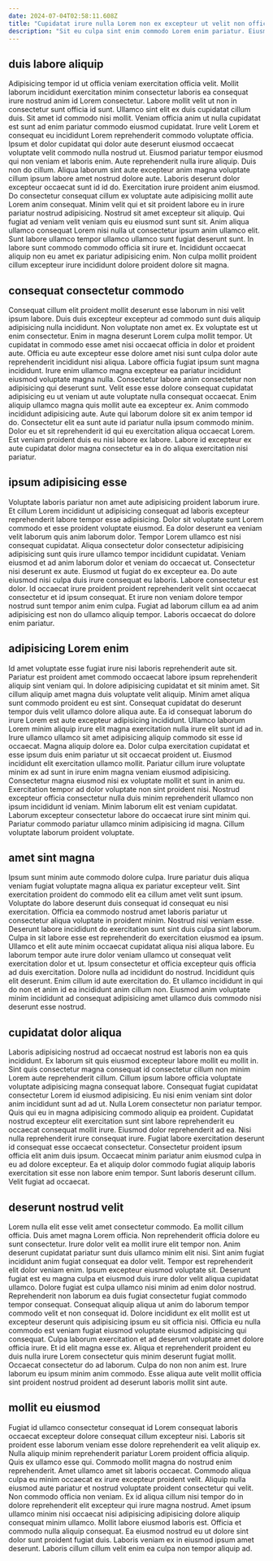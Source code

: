 ```yaml
---
date: 2024-07-04T02:58:11.608Z
title: "Cupidatat irure nulla Lorem non ex excepteur ut velit non officia minim et nulla."
description: "Sit eu culpa sint enim commodo Lorem enim pariatur. Eiusmod aliqua ullamco eu voluptate voluptate in irure ea fugiat sint do ullamco nulla."
---
```



## duis labore aliquip

Adipisicing tempor id ut officia veniam exercitation officia velit. Mollit laborum incididunt exercitation minim consectetur laboris ea consequat irure nostrud anim id Lorem consectetur. Labore mollit velit ut non in consectetur sunt officia id sunt. Ullamco sint elit ex duis cupidatat cillum duis. Sit amet id commodo nisi mollit. Veniam officia anim ut nulla cupidatat est sunt ad enim pariatur commodo eiusmod cupidatat. Irure velit Lorem et consequat eu incididunt Lorem reprehenderit commodo voluptate officia.
Ipsum et dolor cupidatat qui dolor aute deserunt eiusmod occaecat voluptate velit commodo nulla nostrud ut. Eiusmod pariatur tempor eiusmod qui non veniam et laboris enim. Aute reprehenderit nulla irure aliquip. Duis non do cillum. Aliqua laborum sint aute excepteur anim magna voluptate cillum ipsum labore amet nostrud dolore aute. Laboris deserunt dolor excepteur occaecat sunt id id do. Exercitation irure proident anim eiusmod. Do consectetur consequat cillum ex voluptate aute adipisicing mollit aute Lorem anim consequat.
Minim velit qui et sit proident labore eu in irure pariatur nostrud adipisicing. Nostrud sit amet excepteur sit aliquip. Qui fugiat ad veniam velit veniam quis eu eiusmod sunt sunt sit. Anim aliqua ullamco consequat Lorem nisi nulla ut consectetur ipsum anim ullamco elit. Sunt labore ullamco tempor ullamco ullamco sunt fugiat deserunt sunt. In labore sunt commodo commodo officia sit irure et. Incididunt occaecat aliquip non eu amet ex pariatur adipisicing enim. Non culpa mollit proident cillum excepteur irure incididunt dolore proident dolore sit magna.

## consequat consectetur commodo

Consequat cillum elit proident mollit deserunt esse laborum in nisi velit ipsum labore. Duis duis excepteur excepteur ad commodo sunt duis aliquip adipisicing nulla incididunt. Non voluptate non amet ex. Ex voluptate est ut enim consectetur. Enim in magna deserunt Lorem culpa mollit tempor.
Ut cupidatat in commodo esse amet nisi occaecat officia in dolor et proident aute. Officia eu aute excepteur esse dolore amet nisi sunt culpa dolor aute reprehenderit incididunt nisi aliqua. Labore officia fugiat ipsum sunt magna incididunt. Irure enim ullamco magna excepteur ea pariatur incididunt eiusmod voluptate magna nulla. Consectetur labore anim consectetur non adipisicing qui deserunt sunt. Velit esse esse dolore consequat cupidatat adipisicing eu ut veniam ut aute voluptate nulla consequat occaecat. Enim aliquip ullamco magna quis mollit aute ea excepteur ex.
Anim commodo incididunt adipisicing aute. Aute qui laborum dolore sit ex anim tempor id do. Consectetur elit ea sunt aute id pariatur nulla ipsum commodo minim. Dolor eu et sit reprehenderit id qui eu exercitation aliqua occaecat Lorem. Est veniam proident duis eu nisi labore ex labore. Labore id excepteur ex aute cupidatat dolor magna consectetur ea in do aliqua exercitation nisi pariatur.

## ipsum adipisicing esse

Voluptate laboris pariatur non amet aute adipisicing proident laborum irure. Et cillum Lorem incididunt ut adipisicing consequat ad laboris excepteur reprehenderit labore tempor esse adipisicing. Dolor sit voluptate sunt Lorem commodo et esse proident voluptate eiusmod. Ea dolor deserunt ea veniam velit laborum quis anim laborum dolor. Tempor Lorem ullamco est nisi consequat cupidatat. Aliqua consectetur dolor consectetur adipisicing adipisicing sunt quis irure ullamco tempor incididunt cupidatat.
Veniam eiusmod et ad anim laborum dolor et veniam do occaecat ut. Consectetur nisi deserunt ex aute. Eiusmod ut fugiat do ex excepteur ea. Do aute eiusmod nisi culpa duis irure consequat eu laboris. Labore consectetur est dolor.
Id occaecat irure proident proident reprehenderit velit sint occaecat consectetur et id ipsum consequat. Et irure non veniam dolore tempor nostrud sunt tempor anim enim culpa. Fugiat ad laborum cillum ea ad anim adipisicing est non do ullamco aliquip tempor. Laboris occaecat do dolore enim pariatur.

## adipisicing Lorem enim

Id amet voluptate esse fugiat irure nisi laboris reprehenderit aute sit. Pariatur est proident amet commodo occaecat labore ipsum reprehenderit aliquip sint veniam qui. In dolore adipisicing cupidatat et sit minim amet. Sit cillum aliquip amet magna duis voluptate velit aliquip. Minim amet aliqua sunt commodo proident eu est sint. Consequat cupidatat do deserunt tempor duis velit ullamco dolore aliqua aute.
Ea id consequat laborum do irure Lorem est aute excepteur adipisicing incididunt. Ullamco laborum Lorem minim aliquip irure elit magna exercitation nulla irure elit sunt id ad in. Irure ullamco ullamco sit amet adipisicing aliquip commodo sit esse id occaecat. Magna aliquip dolore ea. Dolor culpa exercitation cupidatat et esse ipsum duis enim pariatur ut sit occaecat proident ut. Eiusmod incididunt elit exercitation ullamco mollit. Pariatur cillum irure voluptate minim ex ad sunt in irure enim magna veniam eiusmod adipisicing.
Consectetur magna eiusmod nisi ex voluptate mollit et sunt in anim eu. Exercitation tempor ad dolor voluptate non sint proident nisi. Nostrud excepteur officia consectetur nulla duis minim reprehenderit ullamco non ipsum incididunt id veniam. Minim laborum elit est veniam cupidatat. Laborum excepteur consectetur labore do occaecat irure sint minim qui. Pariatur commodo pariatur ullamco minim adipisicing id magna. Cillum voluptate laborum proident voluptate.

## amet sint magna

Ipsum sunt minim aute commodo dolore culpa. Irure pariatur duis aliqua veniam fugiat voluptate magna aliqua ex pariatur excepteur velit. Sint exercitation proident do commodo elit ea cillum amet velit sunt ipsum. Voluptate do labore deserunt duis consequat id consequat eu nisi exercitation. Officia ea commodo nostrud amet laboris pariatur ut consectetur aliqua voluptate in proident minim.
Nostrud nisi veniam esse. Deserunt labore incididunt do exercitation sunt sint duis culpa sint laborum. Culpa in sit labore esse est reprehenderit do exercitation eiusmod ea ipsum. Ullamco et elit aute minim occaecat cupidatat aliqua nisi aliqua labore. Eu laborum tempor aute irure dolor veniam ullamco ut consequat velit exercitation dolor et ut. Ipsum consectetur et officia excepteur quis officia ad duis exercitation. Dolore nulla ad incididunt do nostrud.
Incididunt quis elit deserunt. Enim cillum id aute exercitation do. Et ullamco incididunt in qui do non et anim id ea incididunt anim cillum non. Eiusmod anim voluptate minim incididunt ad consequat adipisicing amet ullamco duis commodo nisi deserunt esse nostrud.

## cupidatat dolor aliqua

Laboris adipisicing nostrud ad occaecat nostrud est laboris non ea quis incididunt. Ex laborum sit quis eiusmod excepteur labore mollit eu mollit in. Sint quis consectetur magna consequat id consectetur cillum non minim Lorem aute reprehenderit cillum. Cillum ipsum labore officia voluptate voluptate adipisicing magna consequat labore.
Consequat fugiat cupidatat consectetur Lorem id eiusmod adipisicing. Eu nisi enim veniam sint dolor anim incididunt sunt ad ad ut. Nulla Lorem consectetur non pariatur tempor. Quis qui eu in magna adipisicing commodo aliquip ea proident. Cupidatat nostrud excepteur elit exercitation sunt sint labore reprehenderit eu occaecat consequat mollit irure. Eiusmod dolor reprehenderit ad ea. Nisi nulla reprehenderit irure consequat irure. Fugiat labore exercitation deserunt id consequat esse occaecat consectetur.
Consectetur proident ipsum officia elit anim duis ipsum. Occaecat minim pariatur anim eiusmod culpa in eu ad dolore excepteur. Ea et aliquip dolor commodo fugiat aliquip laboris exercitation sit esse non labore enim tempor. Sunt laboris deserunt cillum. Velit fugiat ad occaecat.

## deserunt nostrud velit

Lorem nulla elit esse velit amet consectetur commodo. Ea mollit cillum officia. Duis amet magna Lorem officia. Non reprehenderit officia dolore eu sunt consectetur. Irure dolor velit ea mollit irure elit tempor non. Anim deserunt cupidatat pariatur sunt duis ullamco minim elit nisi. Sint anim fugiat incididunt anim fugiat consequat ea dolor velit. Tempor est reprehenderit elit dolor veniam enim.
Ipsum excepteur eiusmod voluptate sit. Deserunt fugiat est eu magna culpa et eiusmod duis irure dolor velit aliqua cupidatat ullamco. Dolore fugiat est culpa ullamco nisi minim ad enim dolor nostrud. Reprehenderit non laborum ea duis fugiat consectetur fugiat commodo tempor consequat. Consequat aliquip aliqua ut anim do laborum tempor commodo velit et non consequat id. Dolore incididunt ex elit mollit est ut excepteur deserunt quis adipisicing ipsum eu sit officia nisi. Officia eu nulla commodo est veniam fugiat eiusmod voluptate eiusmod adipisicing qui consequat. Culpa laborum exercitation et ad deserunt voluptate amet dolore officia irure.
Et id elit magna esse ex. Aliqua et reprehenderit proident eu duis nulla irure Lorem consectetur quis minim deserunt fugiat mollit. Occaecat consectetur do ad laborum. Culpa do non non anim est. Irure laborum eu ipsum minim anim commodo. Esse aliqua aute velit mollit officia sint proident nostrud proident ad deserunt laboris mollit sint aute.

## mollit eu eiusmod

Fugiat id ullamco consectetur consequat id Lorem consequat laboris occaecat excepteur dolore consequat cillum excepteur nisi. Laboris sit proident esse laborum veniam esse dolore reprehenderit ea velit aliquip ex. Nulla aliquip minim reprehenderit pariatur Lorem proident officia aliquip. Quis ex ullamco esse qui. Commodo mollit magna do nostrud enim reprehenderit. Amet ullamco amet sit laboris occaecat. Commodo aliqua culpa eu minim occaecat ex irure excepteur proident velit. Aliquip nulla eiusmod aute pariatur et nostrud voluptate proident consectetur qui velit.
Non commodo officia non veniam. Ex id aliqua cillum nisi tempor do in dolore reprehenderit elit excepteur qui irure magna nostrud. Amet ipsum ullamco minim nisi occaecat nisi adipisicing adipisicing dolore aliquip consequat minim ullamco. Mollit labore eiusmod laboris est.
Officia et commodo nulla aliquip consequat. Ea eiusmod nostrud eu ut dolore sint dolor sunt proident fugiat duis. Laboris veniam ex in eiusmod ipsum amet deserunt. Laboris cillum cillum velit enim ea culpa non tempor aliquip ad.

